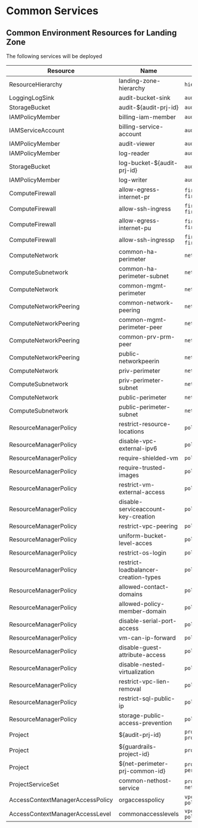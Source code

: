 # Common Services

## Common Environment Resources for Landing Zone

The following services will be deployed

| Resource | Name | Location|
| --- | --- |  --- |
| ResourceHierarchy | landing-zone-hierarchy | `hierarchy.yaml` |
| LoggingLogSink | audit-bucket-sink | `audit/audit-bucket.yaml` |
| StorageBucket | audit-${audit-prj-id} | `audit/audit-bucket.yaml` |
|  IAMPolicyMember | billing-iam-member | `audit/billing-iam-member.yaml` |
| IAMServiceAccount | billing-service-account | `audit/billing-service-account.yaml` |
| IAMPolicyMember | audit-viewer | `audit/iam.yaml` |
| IAMPolicyMember | log-reader | `audit/iam.yaml` |
| StorageBucket | log-bucket-${audit-prj-id} | `audit/log-bucket.yaml` |
| IAMPolicyMember | log-writer | `audit/log-writer-iam.yaml` |
| ComputeFirewall | allow-egress-internet-pr | `firewall/private-perimeter-firewall.yaml` |
| ComputeFirewall | allow-ssh-ingress | `firewall/private-perimeter-firewall.yaml` |
| ComputeFirewall | allow-egress-internet-pu | `firewall/public-perimeter-firewall.yaml` |
| ComputeFirewall | allow-ssh-ingressp | `firewall/public-perimeter-firewall.yaml` | IAMPolicyMember | organization-viewer | `iam/core-iam.yaml` |
| ComputeNetwork | common-ha-perimeter | `network/ha-perimeter.yaml` |
| ComputeSubnetwork | common-ha-perimeter-subnet | `network/ha-perimeter.yaml` |
| ComputeNetwork | common-mgmt-perimeter | `network/mgmt-perimeter.yaml` |
| ComputeNetworkPeering | common-network-peering | `network/network-peering.yaml` |
| ComputeNetworkPeering | common-mgmt-perimeter-peer | `network/network-peering.yaml` |
| ComputeNetworkPeering | common-prv-prm-peer | `network/network-peering.yaml` |
| ComputeNetworkPeering | public-networkpeerin | `network/network-peering.yaml` |
| ComputeNetwork | priv-perimeter | `network/private-perimeter.yaml` |
| ComputeSubnetwork | priv-perimeter-subnet | `network/private-perimeter.yaml` |
| ComputeNetwork | public-perimeter | `network/public-perimeter.yaml` |
| ComputeSubnetwork | public-perimeter-subnet | `network/public-perimeter.yaml` |
| ResourceManagerPolicy | restrict-resource-locations | `policies/org-policies.yaml` |
| ResourceManagerPolicy | disable-vpc-external-ipv6 | `policies/org-policies.yaml` |
| ResourceManagerPolicy | require-shielded-vm | `policies/org-policies.yaml` |
| ResourceManagerPolicy | require-trusted-images | `policies/org-policies.yaml` |
| ResourceManagerPolicy | restrict-vm-external-access | `policies/org-policies.yaml` |
| ResourceManagerPolicy | disable-serviceaccount-key-creation | `policies/org-policies.yaml` |
| ResourceManagerPolicy | restrict-vpc-peering | `policies/org-policies.yaml` |
| ResourceManagerPolicy | uniform-bucket-level-acces | `policies/org-policies.yaml` |
| ResourceManagerPolicy | restrict-os-login | `policies/org-policies.yaml` |
| ResourceManagerPolicy | restrict-loadbalancer-creation-types | `policies/org-policies.yaml` |
| ResourceManagerPolicy | allowed-contact-domains | `policies/org-policies.yaml` |
| ResourceManagerPolicy | allowed-policy-member-domain | `policies/org-policies.yaml` |
| ResourceManagerPolicy | disable-serial-port-access | `policies/org-policies.yaml` |
| ResourceManagerPolicy | vm-can-ip-forward | `policies/org-policies.yaml` |
| ResourceManagerPolicy | disable-guest-attribute-access | `policies/org-policies.yaml` |
| ResourceManagerPolicy | disable-nested-virtualization | `policies/org-policies.yaml` |
| ResourceManagerPolicy | restrict-vpc-lien-removal | `policies/org-policies.yaml` |
| ResourceManagerPolicy | restrict-sql-public-ip | `policies/org-policies.yaml` |
| ResourceManagerPolicy | storage-public-access-prevention | `policies/org-policies.yaml` |
| Project | ${audit-prj-id} | `projects/audit-bunker/audit-project.yaml` |
| Project | ${guardrails-project-id} | `projects/guardrails/guardrails.yaml` |
| Project | ${net-perimeter-prj-common-id} | `projects/network-perimeter/network-perimeter-project.yaml` |
| ProjectServiceSet | common-nethost-service | `projects/network-perimeter/common-network-services.yaml` |
| AccessContextManagerAccessPolicy | orgaccesspolicy | `vpc-service-controls/access-policy/access-context-manager.yaml` |
| AccessContextManagerAccessLevel | commonaccesslevels | `vpc-service-controls/access-policy/common-access-levels.yaml` |
